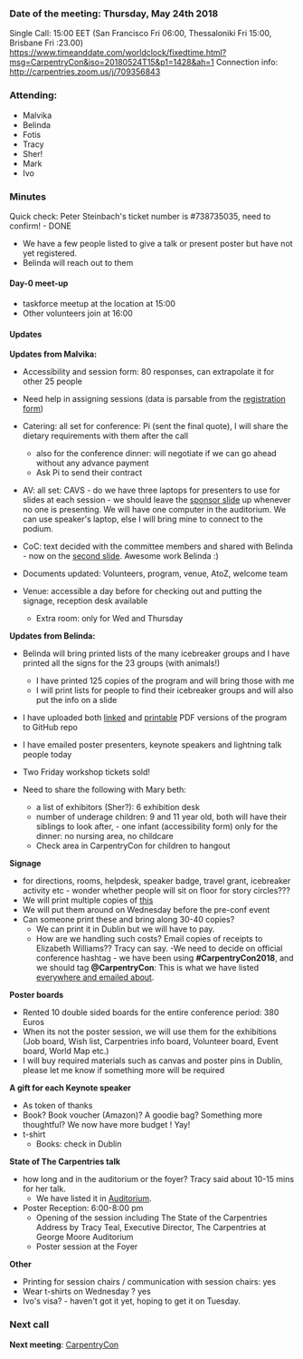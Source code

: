 ### Date of the meeting: Thursday, May 24th 2018
Single Call:  15:00 EET (San Francisco Fri 06:00, Thessaloniki Fri 15:00, Brisbane Fri :23.00)
https://www.timeanddate.com/worldclock/fixedtime.html?msg=CarpentryCon&iso=20180524T15&p1=1428&ah=1
Connection info:  http://carpentries.zoom.us/j/709356843

### Attending:

- Malvika
- Belinda
- Fotis
- Tracy
- Sher!
- Mark
- Ivo


### Minutes

Quick check: Peter Steinbach's ticket number is #738735035, need to confirm! - DONE
- We have a few people listed to give a talk or present poster but have not yet registered.
- Belinda will reach out to them

#### Day-0 meet-up
  - taskforce meetup at the location at 15:00
  - Other volunteers join at 16:00

#### Updates

**Updates from Malvika:**
  - Accessibility and session form: 80 responses, can extrapolate it for other 25 people
  - Need help in assigning sessions (data is parsable from the [registration form](https://docs.google.com/spreadsheets/d/11mrvABd6quiYg7eH81Hir9-uOuyku9EXCCY_QdUcmn4/edit#gid=461023231))
  - Catering: all set for conference: Pi (sent the final quote), I will share the dietary requirements with them after the call
    - also for the conference dinner: will negotiate if we can go ahead without any advance payment
    - Ask Pi to send their contract

  - AV: all set: CAVS - do we have three laptops for presenters to use for slides at each session - we should leave the [sponsor slide](https://github.com/carpentries/carpentrycon/blob/master/Sessions/CarpentryConSponsors.pdf) up whenever no one is presenting. We will have one computer in the auditorium. We can use speaker's laptop, else I will bring mine to connect to the podium.
  - CoC: text decided with the committee members and shared with Belinda - now on the [second slide](https://github.com/carpentries/carpentrycon/blob/master/Sessions/CarpentryConSponsors.pdf). Awesome work Belinda :)
  - Documents updated: Volunteers, program, venue, AtoZ, welcome team
  - Venue: accessible a day before for checking out and putting the signage, reception desk available
    - Extra room: only for Wed and Thursday

**Updates from Belinda:**
  - Belinda will bring printed lists of the many icebreaker groups and I have printed all the signs for the 23 groups (with animals!)
    - I have printed 125 copies of the program and will bring those with me
    - I will print lists for people to find their icebreaker groups and will also put the info on a slide
-   I have uploaded both [linked](https://github.com/carpentries/carpentrycon/blob/master/Sessions/CarpentryCon2018Program.pdf) and [printable](https://github.com/carpentries/carpentrycon/blob/master/Sessions/PrintableProgram.pdf) PDF versions of the program to GitHub repo
  - I have emailed poster presenters, keynote speakers and lightning talk people today
  - Two Friday workshop tickets sold!

  - Need to share the following with Mary beth:
    - a list of exhibitors (Sher?): 6 exhibition desk
    - number of underage children: 9 and 11 year old, both will have their siblings to look after, - one infant (accessibility form) only for the dinner: no nursing area, no childcare
    - Check area in CarpentryCon for children to hangout

**Signage**
  - for directions, rooms, helpdesk, speaker badge, travel grant, icebreaker activity etc  - wonder whether people will sit on floor for story circles???
  - We will print multiple copies of [this](https://github.com/carpentries/carpentrycon/blob/master/taskforce_misc/signage_to_write_on.pdf)
  - We will put them around on Wednesday before the pre-conf event
  - Can someone print these and bring along 30-40 copies?
    - We can print it in Dublin but we will have to pay.
    - How are we handling such costs? Email copies of receipts to Elizabeth Williams?? Tracy can say.
  -We need to decide on official conference hashtag - we have been using **#CarpentryCon2018**, and we should tag **@CarpentryCon**: This is what we have listed [everywhere and emailed about](https://github.com/carpentries/carpentrycon/blob/master/CarpentryCon_Cheatsheet.md).

**Poster boards**
  - Rented 10 double sided boards for the entire conference period: 380 Euros
  - When its not the poster session, we will use them for the exhibitions (Job board, Wish list, Carpentries info board, Volunteer board, Event board, World Map etc.)
  - I will buy required materials such as canvas and poster pins in Dublin, please let me know if something more will be required

**A gift for each Keynote speaker**
  - As token of thanks
  - Book? Book voucher (Amazon)? A goodie bag? Something more thoughtful? We now have more budget ! Yay!
  - t-shirt
    - Books: check in Dublin

**State of The Carpentries talk**
  - how long and in the auditorium or the foyer? Tracy said about 10-15 mins for her talk.
    - We have listed it in [Auditorium](https://github.com/carpentries/carpentrycon/blob/master/program/Day-1.md).
  - Poster Reception: 6:00-8:00 pm
    - Opening of the session including The State of the Carpentries Address by Tracy Teal, Executive Director, The Carpentries at George Moore Auditorium
    - Poster session at the Foyer

**Other**
  - Printing for session chairs / communication with session chairs: yes
  - Wear t-shirts on Wednesday ? yes
  - Ivo's visa? - haven't got it yet, hoping to get it on Tuesday.


### Next call

**Next meeting**: [CarpentryCon](http://www.carpentrycon.org/)
